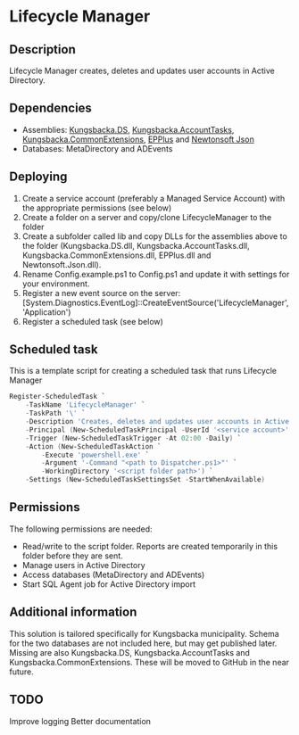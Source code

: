 # Lifecycle Manager

## Description
Lifecycle Manager creates, deletes and updates user accounts in Active Directory.

## Dependencies
* Assemblies: [Kungsbacka.DS](https://github.com/Kungsbacka/Kungsbacka.DS), [Kungsbacka.AccountTasks](https://github.com/Kungsbacka/Kungsbacka.AccountTasks), [Kungsbacka.CommonExtensions](https://github.com/Kungsbacka/Kungsbacka.CommonExtensions), [EPPlus](https://epplus.codeplex.com/) and [Newtonsoft Json](http://www.newtonsoft.com/json)
* Databases: MetaDirectory and ADEvents

## Deploying
1. Create a service account (preferably a Managed Service Account) with the appropriate permissions (see below)
2. Create a folder on a server and copy/clone LifecycleManager to the folder
3. Create a subfolder called lib and copy DLLs for the assemblies above to the folder (Kungsbacka.DS.dll, Kungsbacka.AccountTasks.dll, Kungsbacka.CommonExtensions.dll, EPPlus.dll and Newtonsoft.Json.dll).
4. Rename Config.example.ps1 to Config.ps1 and update it with settings for your environment.
5. Register a new event source on the server: [System.Diagnostics.EventLog]::CreateEventSource('LifecycleManager', 'Application')
6. Register a scheduled task (see below)

## Scheduled task
This is a template script for creating a scheduled task that runs Lifecycle Manager
```powershell
Register-ScheduledTask `
    -TaskName 'LifecycleManager' `
    -TaskPath '\' `
    -Description 'Creates, deletes and updates user accounts in Active Directory.' `
    -Principal (New-ScheduledTaskPrincipal -UserId '<service account>' -LogonType Password) `
    -Trigger (New-ScheduledTaskTrigger -At 02:00 -Daily) `
    -Action (New-ScheduledTaskAction `
        -Execute 'powershell.exe' `
        -Argument '-Command "<path to Dispatcher.ps1>"' `
        -WorkingDirectory '<script folder path>') `
    -Settings (New-ScheduledTaskSettingsSet -StartWhenAvailable)
```

## Permissions
The following permissions are needed:
* Read/write to the script folder. Reports are created temporarily in this folder before they are sent.
* Manage users in Active Directory
* Access databases (MetaDirectory and ADEvents)
* Start SQL Agent job for Active Directory import

## Additional information
This solution is tailored specifically for Kungsbacka municipality. Schema for the two databases are not included here, but may get published later. Missing are also Kungsbacka.DS, Kungsbacka.AccountTasks and Kungsbacka.CommonExtensions. These will be moved to GitHub in the near future.

## TODO
Improve logging
Better documentation
